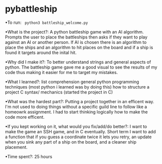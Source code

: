 # pybattleship

•To run: 
` python3 battleship_welcome.py`

•What is the project?:
  A python battleship game with an AI algorithm. Prompts the user to place the battleships then asks if they want to play         against an AI or another person. If AI is chosen there is an algorithm to place the ships and an algorithm to hit places on     the board and if a ship is found it targets around the inital hit.

•Why did I make it?:
  To better understand strings and general aspects of python. The battleship game gave me a good visual to see the results of     my code thus making it easier for me to target my mistakes.

•What I learned?: 
  list comprehension
  general python programming techniques
  (most python i learned was by doing this)
  how to structure a project
  C syntax/ mechanics (started the project in C)

•What was the hardest part?: 
  Putting a project together in an efficent way. I'm not used to doing things without a specific guild line to follow like a     homeowrk assignment. I had to start thinking logically how to make the code more efficent.

•If you kept working on it, what would you fix/add/do better?:
  I want to make the game an SSH game, and in C eventually. Short term I want to add a function that if you guess a coordinate   twice it lets you retry, an update when you sink any part of a ship on the board, and a cleaner ship placement. 

•Time spent?:
  25 hours
